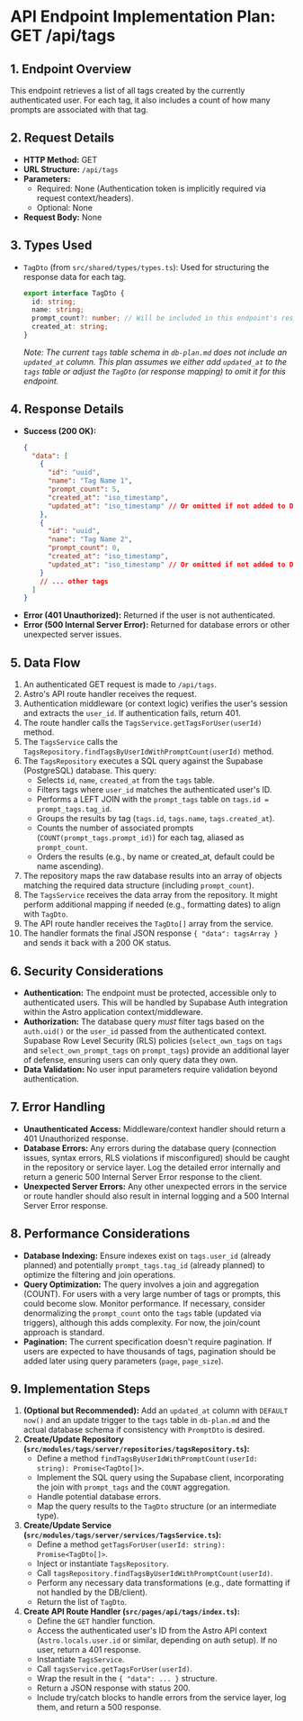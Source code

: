 # API Endpoint Implementation Plan: GET /api/tags

## 1. Endpoint Overview

This endpoint retrieves a list of all tags created by the currently authenticated user. For each tag, it also includes a count of how many prompts are associated with that tag.

## 2. Request Details

- **HTTP Method:** GET
- **URL Structure:** `/api/tags`
- **Parameters:**
  - Required: None (Authentication token is implicitly required via request context/headers).
  - Optional: None
- **Request Body:** None

## 3. Types Used

- `TagDto` (from `src/shared/types/types.ts`): Used for structuring the response data for each tag.
  ```typescript
  export interface TagDto {
    id: string;
    name: string;
    prompt_count?: number; // Will be included in this endpoint's response
    created_at: string;
  }
  ```
  _Note: The current `tags` table schema in `db-plan.md` does not include an `updated_at` column. This plan assumes we either add `updated_at` to the `tags` table or adjust the `TagDto` (or response mapping) to omit it for this endpoint._

## 4. Response Details

- **Success (200 OK):**
  ```json
  {
    "data": [
      {
        "id": "uuid",
        "name": "Tag Name 1",
        "prompt_count": 5,
        "created_at": "iso_timestamp",
        "updated_at": "iso_timestamp" // Or omitted if not added to DB
      },
      {
        "id": "uuid",
        "name": "Tag Name 2",
        "prompt_count": 0,
        "created_at": "iso_timestamp",
        "updated_at": "iso_timestamp" // Or omitted if not added to DB
      }
      // ... other tags
    ]
  }
  ```
- **Error (401 Unauthorized):** Returned if the user is not authenticated.
- **Error (500 Internal Server Error):** Returned for database errors or other unexpected server issues.

## 5. Data Flow

1.  An authenticated GET request is made to `/api/tags`.
2.  Astro's API route handler receives the request.
3.  Authentication middleware (or context logic) verifies the user's session and extracts the `user_id`. If authentication fails, return 401.
4.  The route handler calls the `TagsService.getTagsForUser(userId)` method.
5.  The `TagsService` calls the `TagsRepository.findTagsByUserIdWithPromptCount(userId)` method.
6.  The `TagsRepository` executes a SQL query against the Supabase (PostgreSQL) database. This query:
    - Selects `id`, `name`, `created_at` from the `tags` table.
    - Filters tags where `user_id` matches the authenticated user's ID.
    - Performs a LEFT JOIN with the `prompt_tags` table on `tags.id = prompt_tags.tag_id`.
    - Groups the results by tag (`tags.id`, `tags.name`, `tags.created_at`).
    - Counts the number of associated prompts (`COUNT(prompt_tags.prompt_id)`) for each tag, aliased as `prompt_count`.
    - Orders the results (e.g., by name or created_at, default could be name ascending).
7.  The repository maps the raw database results into an array of objects matching the required data structure (including `prompt_count`).
8.  The `TagsService` receives the data array from the repository. It might perform additional mapping if needed (e.g., formatting dates) to align with `TagDto`.
9.  The API route handler receives the `TagDto[]` array from the service.
10. The handler formats the final JSON response `{ "data": tagsArray }` and sends it back with a 200 OK status.

## 6. Security Considerations

- **Authentication:** The endpoint must be protected, accessible only to authenticated users. This will be handled by Supabase Auth integration within the Astro application context/middleware.
- **Authorization:** The database query _must_ filter tags based on the `auth.uid()` or the `user_id` passed from the authenticated context. Supabase Row Level Security (RLS) policies (`select_own_tags` on `tags` and `select_own_prompt_tags` on `prompt_tags`) provide an additional layer of defense, ensuring users can only query data they own.
- **Data Validation:** No user input parameters require validation beyond authentication.

## 7. Error Handling

- **Unauthenticated Access:** Middleware/context handler should return a 401 Unauthorized response.
- **Database Errors:** Any errors during the database query (connection issues, syntax errors, RLS violations if misconfigured) should be caught in the repository or service layer. Log the detailed error internally and return a generic 500 Internal Server Error response to the client.
- **Unexpected Server Errors:** Any other unexpected errors in the service or route handler should also result in internal logging and a 500 Internal Server Error response.

## 8. Performance Considerations

- **Database Indexing:** Ensure indexes exist on `tags.user_id` (already planned) and potentially `prompt_tags.tag_id` (already planned) to optimize the filtering and join operations.
- **Query Optimization:** The query involves a join and aggregation (COUNT). For users with a very large number of tags or prompts, this could become slow. Monitor performance. If necessary, consider denormalizing the `prompt_count` onto the `tags` table (updated via triggers), although this adds complexity. For now, the join/count approach is standard.
- **Pagination:** The current specification doesn't require pagination. If users are expected to have thousands of tags, pagination should be added later using query parameters (`page`, `page_size`).

## 9. Implementation Steps

1.  **(Optional but Recommended):** Add an `updated_at` column with `DEFAULT now()` and an update trigger to the `tags` table in `db-plan.md` and the actual database schema if consistency with `PromptDto` is desired.
2.  **Create/Update Repository (`src/modules/tags/server/repositories/tagsRepository.ts`):**
    - Define a method `findTagsByUserIdWithPromptCount(userId: string): Promise<TagDto[]>`.
    - Implement the SQL query using the Supabase client, incorporating the join with `prompt_tags` and the `COUNT` aggregation.
    - Handle potential database errors.
    - Map the query results to the `TagDto` structure (or an intermediate type).
3.  **Create/Update Service (`src/modules/tags/server/services/TagsService.ts`):**
    - Define a method `getTagsForUser(userId: string): Promise<TagDto[]>`.
    - Inject or instantiate `TagsRepository`.
    - Call `tagsRepository.findTagsByUserIdWithPromptCount(userId)`.
    - Perform any necessary data transformations (e.g., date formatting if not handled by the DB/client).
    - Return the list of `TagDto`.
4.  **Create API Route Handler (`src/pages/api/tags/index.ts`):**
    - Define the `GET` handler function.
    - Access the authenticated user's ID from the Astro API context (`Astro.locals.user.id` or similar, depending on auth setup). If no user, return a 401 response.
    - Instantiate `TagsService`.
    - Call `tagsService.getTagsForUser(userId)`.
    - Wrap the result in the `{ "data": ... }` structure.
    - Return a JSON response with status 200.
    - Include try/catch blocks to handle errors from the service layer, log them, and return a 500 response.
